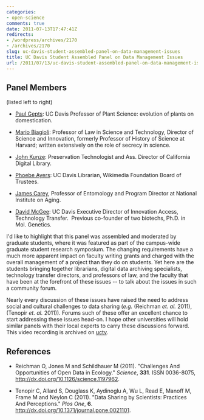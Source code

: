 ```yaml
---
categories:
- open-science
comments: true
date: 2011-07-13T17:47:41Z
redirects:
- /wordpress/archives/2170
- /archives/2170
slug: uc-davis-student-assembled-panel-on-data-management-issues
title: UC Davis Student Assembled Panel on Data Management Issues
url: /2011/07/13/uc-davis-student-assembled-panel-on-data-management-issues/
---
```


## Panel Members


(listed left to right)



	
  * [Paul Gepts](http://www.plantsciences.ucdavis.edu/gepts/geptslab.htm): UC Davis Professor of Plant Science: evolution of plants on domestication.

	
  * [Mario Biagioli](http://www.law.ucdavis.edu/faculty/Biagioli/): Professor of Law in Science and Technology, Director of Science and Innovation, formerly Professor of History of Science at Harvard; written extensively on the role of secrecy in science. 

	
  * [John Kunze](http://dot.ucop.edu/home/jak/biography.html): Preservation Technologist and Ass. Director of California Digital Library.

	
  * [Phoebe Ayers](http://phoebeayers.info/): UC Davis Librarian, Wikimedia Foundation Board of Trustees.  

	
  * [James Carey](http://entomology.ucdavis.edu/faculty/facpage.cfm?id=carey), Professor of Entomology and Program Director at National Institute on Aging.

	
  * [David McGee](http://www.innovationaccess.ucdavis.edu/home.cfm?id=ovc,23,1728,1735,1740): UC Davis Executive Director of Innovation Access, Technology Transfer.  Previous co-founder of two biotechs, Ph.D. in Mol. Genetics.





I'd like to highlight that this panel was assembled and moderated by graduate students, where it was featured as part of the campus-wide graduate student research symposium.  The changing requirements have a much more apparent impact on faculty writing grants and charged with the overall management of a project than they do on students. Yet here are the students bringing together librarians, digital data archiving specialists, technology transfer directors, and professors of law, and the faculty that have been at the forefront of these issues -- to talk about the issues in such a community forum.  

Nearly every discussion of these issues have raised the need to address social and cultural challenges to data sharing (_e.g._  (Reichman _et. al._ 2011), (Tenopir _et. al._ 2011)).  Forums such of these offer an excellent chance to start addressing these issues head-on.  I hope other universities will hold similar panels with their local experts to carry these discussions forward.  This video recording is archived on [uctv](http://uctv.tv).  



## References


- Reichman O, Jones M and Schildhauer M (2011).
"Challenges And Opportunities of Open Data in Ecology."
*Science*, **331**.
ISSN 0036-8075, <a href="http://dx.doi.org/10.1126/science.1197962">http://dx.doi.org/10.1126/science.1197962</a>.

- Tenopir C, Allard S, Douglass K, Aydinoglu A, Wu L, Read E, Manoff M, Frame M and Neylon C (2011).
"Data Sharing by Scientists: Practices And Perceptions."
*Plos One*, **6**.
<a href="http://dx.doi.org/10.1371/journal.pone.0021101">http://dx.doi.org/10.1371/journal.pone.0021101</a>.
